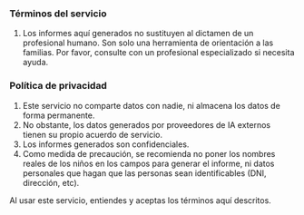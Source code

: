 ### Términos del servicio

1. Los informes aquí generados no sustituyen al dictamen de un profesional humano. Son solo una herramienta de orientación a las familias. 
   Por favor, consulte con un profesional especializado si necesita ayuda.
   
### Política de privacidad

1. Este servicio no comparte datos con nadie, ni almacena los datos de forma permanente.
2. No obstante, los datos generados por proveedores de IA externos  tienen su propio acuerdo de servicio.
3. Los informes generados son confidenciales. 
4. Como medida de precaución, se recomienda no poner los nombres reales de los niños en los campos para generar el informe, ni datos personales que hagan que las personas sean identificables (DNI, dirección, etc).

Al usar este servicio, entiendes y aceptas los términos aquí descritos.
